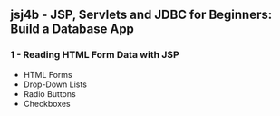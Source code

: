 jsj4b - JSP, Servlets and JDBC for Beginners: Build a Database App
------------------------------------------------------------------

### 1 - Reading HTML Form Data with JSP
* HTML Forms
* Drop-Down Lists
* Radio Buttons
* Checkboxes
